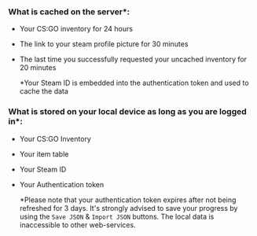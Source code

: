 ### What is cached on the server\*:

- Your CS:GO inventory for 24 hours
- The link to your steam profile picture for 30 minutes
- The last time you successfully requested your uncached inventory for 20 minutes

  \*Your Steam ID is embedded into the authentication token and used to cache the data

### What is stored on your local device as long as you are logged in\*:

- Your CS:GO Inventory
- Your item table
- Your Steam ID
- Your Authentication token

  \*Please note that your authentication token expires after not being refreshed for 3 days. It's strongly advised to save your progress by using the `Save JSON` & `Import JSON` buttons. The local data is inaccessible to other web-services.
